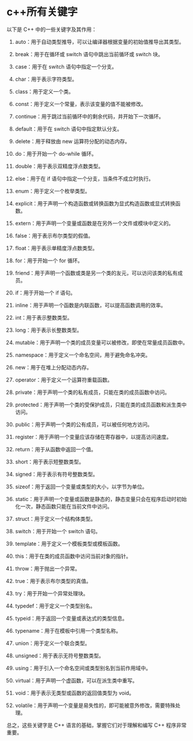 # c++所有关键字

以下是 C++ 中的一些关键字及其作用：

1. auto：用于自动类型推导，可以让编译器根据变量的初始值推导出其类型。

2. break：用于在循环或 switch 语句中跳出当前循环或 switch 块。

3. case：用于在 switch 语句中指定一个分支。

4. char：用于表示字符类型。

5. class：用于定义一个类。

6. const：用于定义一个常量，表示该变量的值不能被修改。

7. continue：用于跳过当前循环中的剩余代码，并开始下一次循环。

8. default：用于在 switch 语句中指定默认分支。

9. delete：用于释放由 new 运算符分配的动态内存。

10. do：用于开始一个 do-while 循环。

11. double：用于表示双精度浮点数类型。

12. else：用于在 if 语句中指定一个分支，当条件不成立时执行。

13. enum：用于定义一个枚举类型。

14. explicit：用于声明一个构造函数或转换函数为显式构造函数或显式转换函数。

15. extern：用于声明一个变量或函数是在另外一个文件或模块中定义的。

16. false：用于表示布尔类型的假值。

17. float：用于表示单精度浮点数类型。

18. for：用于开始一个 for 循环。

19. friend：用于声明一个函数或类是另一个类的友元，可以访问该类的私有成员。

20. if：用于开始一个 if 语句。

21. inline：用于声明一个函数是内联函数，可以提高函数调用的效率。

22. int：用于表示整数类型。

23. long：用于表示长整数类型。

24. mutable：用于声明一个类的成员变量可以被修改，即使在常量成员函数中。

25. namespace：用于定义一个命名空间，用于避免命名冲突。

26. new：用于在堆上分配动态内存。

27. operator：用于定义一个运算符重载函数。

28. private：用于声明一个类的私有成员，只能在类的成员函数中访问。

29. protected：用于声明一个类的受保护成员，只能在类的成员函数和派生类中访问。

30. public：用于声明一个类的公有成员，可以被任何地方访问。

31. register：用于声明一个变量应该存储在寄存器中，以提高访问速度。

32. return：用于从函数中返回一个值。

33. short：用于表示短整数类型。

34. signed：用于表示有符号整数类型。

35. sizeof：用于返回一个变量或类型的大小，以字节为单位。

36. static：用于声明一个变量或函数是静态的，静态变量只会在程序启动时初始化一次，静态函数只能在当前文件中访问。

37. struct：用于定义一个结构体类型。

38. switch：用于开始一个 switch 语句。

39. template：用于定义一个模板类型或模板函数。

40. this：用于在类的成员函数中访问当前对象的指针。

41. throw：用于抛出一个异常。

42. true：用于表示布尔类型的真值。

43. try：用于开始一个异常处理块。

44. typedef：用于定义一个类型别名。

45. typeid：用于返回一个变量或表达式的类型信息。

46. typename：用于在模板中引用一个类型名称。

47. union：用于定义一个联合类型。

48. unsigned：用于表示无符号整数类型。

49. using：用于引入一个命名空间或类型别名到当前作用域中。

50. virtual：用于声明一个虚函数，可以在派生类中重写。

51. void：用于表示无类型或函数的返回值类型为 void。

52. volatile：用于声明一个变量是易失性的，即可能被意外修改，需要特殊处理。

总之，这些关键字是 C++ 语言的基础，掌握它们对于理解和编写 C++ 程序非常重要。